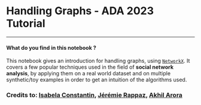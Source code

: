 # Handling Graphs - ADA 2023 Tutorial

---

#### What do you find in this notebook ?

This notebook gives an introduction for handling graphs, using [`NetworkX`](https://networkx.github.io/documentation/stable/index.html). It covers a few popular techniques used in the field of **social network analysis**, by applying them on a real world dataset and on multiple synthetic/toy examples in order to get an intuition of the algorithms used.

### Credits to: [Isabela Constantin](https://github.com/isabelaconstantin), [Jérémie Rappaz](https://github.com/JRappaz), [Akhil Arora](https://dlab.epfl.ch/people/aarora/)

